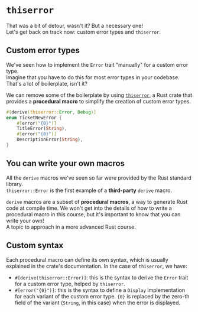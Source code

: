 # `thiserror`

That was a bit of detour, wasn't it? But a necessary one!\
Let's get back on track now: custom error types and `thiserror`.

## Custom error types

We've seen how to implement the `Error` trait "manually" for a custom error type.\
Imagine that you have to do this for most error types in your codebase. That's a lot of boilerplate, isn't it?

We can remove some of the boilerplate by using [`thiserror`](https://docs.rs/thiserror/latest/thiserror/),
a Rust crate that provides a **procedural macro** to simplify the creation of custom error types.

```rust
#[derive(thiserror::Error, Debug)]
enum TicketNewError {
    #[error("{0}")]
    TitleError(String),
    #[error("{0}")]
    DescriptionError(String),
}
```

## You can write your own macros

All the `derive` macros we've seen so far were provided by the Rust standard library.\
`thiserror::Error` is the first example of a **third-party** `derive` macro.

`derive` macros are a subset of **procedural macros**, a way to generate Rust code at compile time.
We won't get into the details of how to write a procedural macro in this course, but it's important
to know that you can write your own!\
A topic to approach in a more advanced Rust course.

## Custom syntax

Each procedural macro can define its own syntax, which is usually explained in the crate's documentation.
In the case of `thiserror`, we have:

- `#[derive(thiserror::Error)]`: this is the syntax to derive the `Error` trait for a custom error type, helped by `thiserror`.
- `#[error("{0}")]`: this is the syntax to define a `Display` implementation for each variant of the custom error type.
  `{0}` is replaced by the zero-th field of the variant (`String`, in this case) when the error is displayed.
